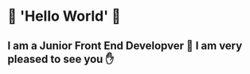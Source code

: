 #  👋 'Hello World' 👋
## I am a Junior Front End Developver :rocket: I am very pleased to see you :hand:
